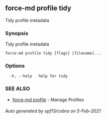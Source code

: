 ## force-md profile tidy

Tidy profile metadata

### Synopsis

Tidy profile metadata

```
force-md profile tidy [flags] [filename]...
```

### Options

```
  -h, --help   help for tidy
```

### SEE ALSO

* [force-md profile](force-md_profile.md)	 - Manage Profiles

###### Auto generated by spf13/cobra on 5-Feb-2021
